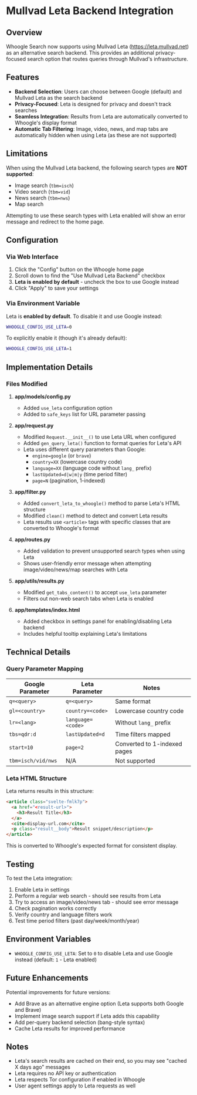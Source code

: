 # Mullvad Leta Backend Integration

## Overview

Whoogle Search now supports using Mullvad Leta (https://leta.mullvad.net) as an alternative search backend. This provides an additional privacy-focused search option that routes queries through Mullvad's infrastructure.

## Features

- **Backend Selection**: Users can choose between Google (default) and Mullvad Leta as the search backend
- **Privacy-Focused**: Leta is designed for privacy and doesn't track searches
- **Seamless Integration**: Results from Leta are automatically converted to Whoogle's display format
- **Automatic Tab Filtering**: Image, video, news, and map tabs are automatically hidden when using Leta (as these are not supported)

## Limitations

When using the Mullvad Leta backend, the following search types are **NOT supported**:
- Image search (`tbm=isch`)
- Video search (`tbm=vid`)
- News search (`tbm=nws`)
- Map search

Attempting to use these search types with Leta enabled will show an error message and redirect to the home page.

## Configuration

### Via Web Interface

1. Click the "Config" button on the Whoogle home page
2. Scroll down to find the "Use Mullvad Leta Backend" checkbox
3. **Leta is enabled by default** - uncheck the box to use Google instead
4. Click "Apply" to save your settings

### Via Environment Variable

Leta is **enabled by default**. To disable it and use Google instead:
```bash
WHOOGLE_CONFIG_USE_LETA=0
```

To explicitly enable it (though it's already default):
```bash
WHOOGLE_CONFIG_USE_LETA=1
```

## Implementation Details

### Files Modified

1. **app/models/config.py**
   - Added `use_leta` configuration option
   - Added to `safe_keys` list for URL parameter passing

2. **app/request.py**
   - Modified `Request.__init__()` to use Leta URL when configured
   - Added `gen_query_leta()` function to format queries for Leta's API
   - Leta uses different query parameters than Google:
     - `engine=google` (or `brave`)
     - `country=XX` (lowercase country code)
     - `language=XX` (language code without `lang_` prefix)
     - `lastUpdated=d|w|m|y` (time period filter)
     - `page=N` (pagination, 1-indexed)

3. **app/filter.py**
   - Added `convert_leta_to_whoogle()` method to parse Leta's HTML structure
   - Modified `clean()` method to detect and convert Leta results
   - Leta results use `<article>` tags with specific classes that are converted to Whoogle's format

4. **app/routes.py**
   - Added validation to prevent unsupported search types when using Leta
   - Shows user-friendly error message when attempting image/video/news/map searches with Leta

5. **app/utils/results.py**
   - Modified `get_tabs_content()` to accept `use_leta` parameter
   - Filters out non-web search tabs when Leta is enabled

6. **app/templates/index.html**
   - Added checkbox in settings panel for enabling/disabling Leta backend
   - Includes helpful tooltip explaining Leta's limitations

## Technical Details

### Query Parameter Mapping

| Google Parameter | Leta Parameter | Notes |
|-----------------|----------------|-------|
| `q=<query>` | `q=<query>` | Same format |
| `gl=<country>` | `country=<code>` | Lowercase country code |
| `lr=<lang>` | `language=<code>` | Without `lang_` prefix |
| `tbs=qdr:d` | `lastUpdated=d` | Time filters mapped |
| `start=10` | `page=2` | Converted to 1-indexed pages |
| `tbm=isch/vid/nws` | N/A | Not supported |

### Leta HTML Structure

Leta returns results in this structure:
```html
<article class="svelte-fmlk7p">
  <a href="<result-url>">
    <h3>Result Title</h3>
  </a>
  <cite>display-url.com</cite>
  <p class="result__body">Result snippet/description</p>
</article>
```

This is converted to Whoogle's expected format for consistent display.

## Testing

To test the Leta integration:

1. Enable Leta in settings
2. Perform a regular web search - should see results from Leta
3. Try to access an image/video/news tab - should see error message
4. Check pagination works correctly
5. Verify country and language filters work
6. Test time period filters (past day/week/month/year)

## Environment Variables

- `WHOOGLE_CONFIG_USE_LETA`: Set to `0` to disable Leta and use Google instead (default: `1` - Leta enabled)

## Future Enhancements

Potential improvements for future versions:
- Add Brave as an alternative engine option (Leta supports both Google and Brave)
- Implement image search support if Leta adds this capability
- Add per-query backend selection (bang-style syntax)
- Cache Leta results for improved performance

## Notes

- Leta's search results are cached on their end, so you may see "cached X days ago" messages
- Leta requires no API key or authentication
- Leta respects Tor configuration if enabled in Whoogle
- User agent settings apply to Leta requests as well


